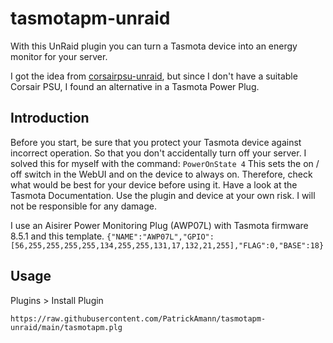 # tasmotapm-unraid

With this UnRaid plugin you can turn a Tasmota device into an energy monitor for your server.

I got the idea from [corsairpsu-unraid](https://github.com/CyanLabs/corsairpsu-unraid), but since I don't have a suitable Corsair PSU, I found an alternative in a Tasmota Power Plug.

## Introduction

Before you start, be sure that you protect your Tasmota device against incorrect operation. So that you don't accidentally turn off your server. I solved this for myself with the command: `PowerOnState 4` This sets the on / off switch in the WebUI and on the device to always on. Therefore, check what would be best for your device before using it. Have a look at the Tasmota Documentation. Use the plugin and device at your own risk. I will not be responsible for any damage.

I use an Aisirer Power Monitoring Plug (AWP07L) with Tasmota firmware 8.5.1 and this template. 
`{"NAME":"AWP07L","GPIO":[56,255,255,255,255,134,255,255,131,17,132,21,255],"FLAG":0,"BASE":18}`

## Usage

Plugins > Install Plugin
```
https://raw.githubusercontent.com/PatrickAmann/tasmotapm-unraid/main/tasmotapm.plg
```
